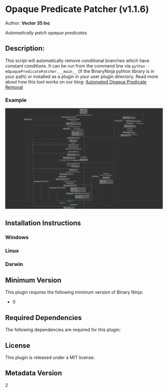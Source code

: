 # Opaque Predicate Patcher (v1.1.6)
Author: **Vector 35 Inc**

_Automatically patch opaque predicates_

## Description:

This script will automatically remove conditional branches which have constant conditions. It can be run from the command line via `python -mOpaquePredicatePatcher.__main__` (if the BinaryNinja python library is in your path) or installed as a plugin in your user plugin directory. Read more about how this tool works on our blog: [Automated Opaque Predicate Removal](https://binary.ninja/2017/10/01/automated-opaque-predicate-removal.html)

### Example

![Before and After](opaque_predicate_elimination.gif)


## Installation Instructions

### Windows



### Linux



### Darwin



## Minimum Version

This plugin requires the following minimum version of Binary Ninja:

* 0



## Required Dependencies

The following dependencies are required for this plugin:



## License

This plugin is released under a MIT license.
## Metadata Version

2
